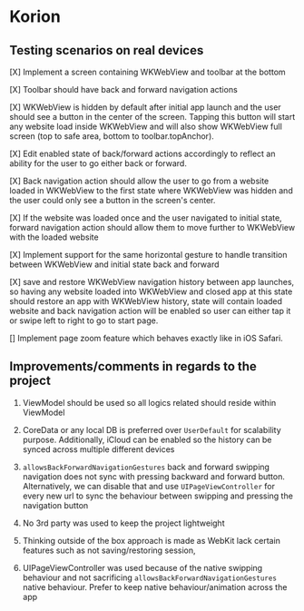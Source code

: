 # Korion

## Testing scenarios on real devices

[X] Implement a screen containing WKWebView and toolbar at the bottom

[X] Toolbar should have back and forward navigation actions

[X] WKWebView is hidden by default after initial app launch and the user should see a button in the center of the screen. 
Tapping this button will start any website load inside WKWebView and will also show WKWebView full screen (top to safe area, bottom to toolbar.topAnchor).

[X] Edit enabled state of back/forward actions accordingly to reflect an ability for the user to go either back or forward.

[X] Back navigation action should allow the user to go from a website loaded in WKWebView to the first state where 
WKWebView was hidden and the user could only see a button in the screen's center.

[X] If the website was loaded once and the user navigated to initial state, 
forward navigation action should allow them to move further to WKWebView with the loaded website

[X] Implement support for the same horizontal gesture to handle transition between WKWebView and initial state back and forward

[X] save and restore WKWebView navigation history between app launches, so having any website loaded into WKWebView and closed app at this state 
should restore an app with WKWebView history, state will contain loaded website and back navigation action 
will be enabled so user can either tap it or swipe left to right to go to start page.

[] Implement page zoom feature which behaves exactly like in iOS Safari.


## Improvements/comments in regards to the project

1. ViewModel should be used so all logics related should reside within ViewModel

2. CoreData or any local DB is preferred over `UserDefault` for scalability purpose. Additionally, iCloud can be enabled so the history can be synced across multiple different devices

3. `allowsBackForwardNavigationGestures` back and forward swipping navigation does not sync with pressing backward and forward button. 
Alternatively, we can disable that and use `UIPageViewController` for every new url to sync the behaviour between swipping and pressing the navigation button

4. No 3rd party was used to keep the project lightweight

5. Thinking outside of the box approach is made as WebKit lack certain features such as not saving/restoring session, 

6. UIPageViewController was used because of the native swipping behaviour and not sacrificing `allowsBackForwardNavigationGestures` native behaviour. Prefer to keep native behaviour/animation across the app
